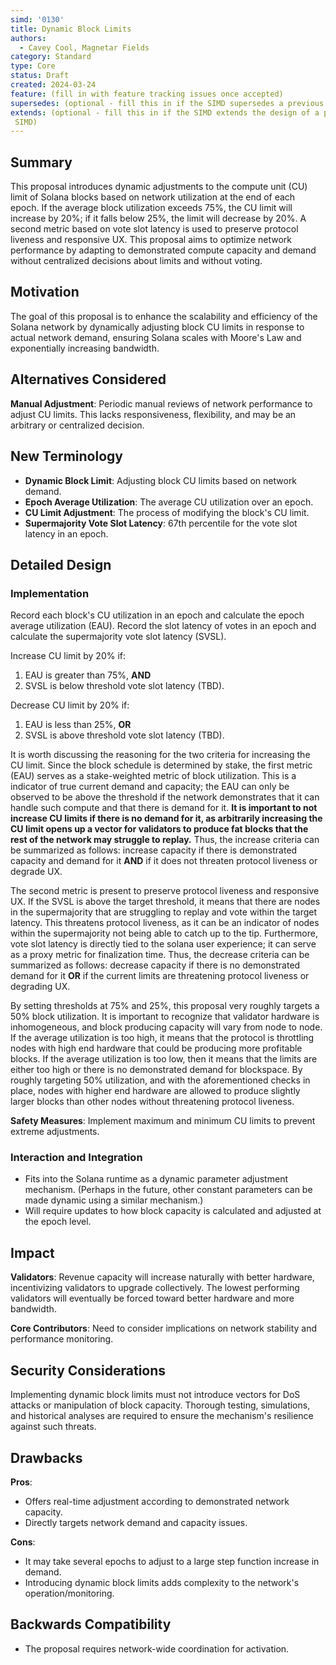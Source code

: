 ```yaml
---
simd: '0130'
title: Dynamic Block Limits
authors:
  - Cavey Cool, Magnetar Fields
category: Standard
type: Core
status: Draft
created: 2024-03-24
feature: (fill in with feature tracking issues once accepted)
supersedes: (optional - fill this in if the SIMD supersedes a previous SIMD)
extends: (optional - fill this in if the SIMD extends the design of a previous
 SIMD)
---
```


## Summary

This proposal introduces dynamic adjustments to the compute unit (CU) limit of
Solana blocks based on network utilization at the end of each epoch. If the
average block utilization exceeds 75%, the CU limit will increase by 20%;
if it falls below 25%, the limit will decrease by 20%. A second metric based on
vote slot latency is used to preserve protocol liveness and responsive UX. This
proposal aims to optimize network performance by adapting to demonstrated
compute capacity and demand without centralized decisions about limits and
without voting.

## Motivation

The goal of this proposal is to enhance the scalability and efficiency of the
Solana network by dynamically adjusting block CU limits in response to actual
network demand, ensuring Solana scales with Moore's Law and exponentially
increasing bandwidth.

## Alternatives Considered

**Manual Adjustment**: Periodic manual reviews of network performance to adjust
CU limits. This lacks responsiveness, flexibility, and may be an arbitrary or
centralized decision.

## New Terminology

- **Dynamic Block Limit**: Adjusting block CU limits based on network demand.
- **Epoch Average Utilization**: The average CU utilization over an epoch.
- **CU Limit Adjustment**: The process of modifying the block's CU limit.
- **Supermajority Vote Slot Latency**: 67th percentile for the vote slot latency
in an epoch.

## Detailed Design

### Implementation

Record each block's CU utilization in an epoch and calculate the epoch average
utilization (EAU). Record the slot latency of votes in an epoch and calculate the
supermajority vote slot latency (SVSL).

Increase CU limit by 20% if:

1. EAU is greater than 75%, **AND**
2. SVSL is below threshold vote slot latency (TBD).

Decrease CU limit by 20% if:

1. EAU is less than 25%, **OR**
2. SVSL is above threshold vote slot latency (TBD).

It is worth discussing the reasoning for the two criteria for increasing the CU
limit. Since the block schedule is determined by stake, the first metric (EAU)
serves as a stake-weighted metric of block utilization. This is a indicator of
true current demand and capacity; the EAU can only be observed to be above the
threshold if the network demonstrates that it can handle such compute and that there
is demand for it. **It is important to not increase CU limits if there is no demand
for it, as arbitrarily increasing the CU limit opens up a vector for validators
to produce fat blocks that the rest of the network may struggle to replay.**
Thus, the increase criteria can be summarized as follows: increase capacity if
there is demonstrated capacity and demand for it **AND** if it does not threaten
protocol liveness or degrade UX.

The second metric is present to preserve protocol liveness and responsive UX. If
the SVSL is above the target threshold, it means that there are nodes in the
supermajority that are struggling to replay and vote within the target latency.
This threatens protocol liveness, as it can be an indicator of nodes within the
supermajority not being able to catch up to the tip. Furthermore, vote slot
latency is directly tied to the solana user experience; it can serve as a proxy
metric for finalization time. Thus, the decrease criteria can be summarized as
follows: decrease capacity if there is no demonstrated demand for it **OR** if
the current limits are threatening protocol liveness or degrading UX.

By setting thresholds at 75% and 25%, this proposal very roughly targets a 50%
block utilization. It is important to recognize that validator hardware is
inhomogeneous, and block producing capacity will vary from node to node. If the
average utilization is too high, it means that the protocol is throttling nodes
with high end hardware that could be producing more profitable blocks. If the average
utilization is too low, then it means that the limits are either too high or there
is no demonstrated demand for blockspace. By roughly targeting 50% utilization,
and with the aforementioned checks in place, nodes with higher end hardware are
allowed to produce slightly larger blocks than other nodes without threatening
protocol liveness.

**Safety Measures**: Implement maximum and minimum CU limits to prevent extreme adjustments.

### Interaction and Integration

- Fits into the Solana runtime as a dynamic parameter adjustment mechanism.
(Perhaps in the future, other constant parameters can be made dynamic using a
similar mechanism.)
- Will require updates to how block capacity is calculated and adjusted at the
epoch level.

## Impact

**Validators**: Revenue capacity will increase naturally with better hardware,
incentivizing validators to upgrade collectively. The lowest performing validators
will eventually be forced toward better hardware and more bandwidth.

**Core Contributors**: Need to consider implications on network stability and
performance monitoring.

## Security Considerations

Implementing dynamic block limits must not introduce vectors for DoS attacks or
manipulation of block capacity. Thorough testing, simulations, and historical
analyses are required to ensure the mechanism's resilience against such threats.

## Drawbacks

**Pros**:

- Offers real-time adjustment according to demonstrated network capacity.
- Directly targets network demand and capacity issues.

**Cons**:

- It may take several epochs to adjust to a large step function increase in demand.
- Introducing dynamic block limits adds complexity to the network's operation/monitoring.

## Backwards Compatibility

- The proposal requires network-wide coordination for activation.

